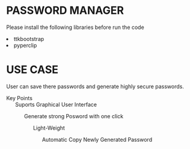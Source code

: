 # PASSWORD MANAGER
<p>Please install the following libraries before run the code</p>
<li>ttkbootstrap
<li>pyperclip

# USE CASE
<p>User can save there passwords and generate highly secure passwords.</p>
Key Points
<ol>Suports Graphical User Interface
<ol>Generate strong Posword with one click
<ol>Light-Weight
<ol>Automatic Copy Newly Generated Password
